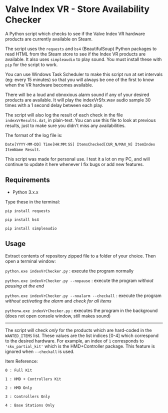 # Valve Index VR - Store Availability Checker
A Python script which checks to see if the Valve Index VR hardware products are currently available on Steam.

The script uses the `requests` and `bs4` (BeautifulSoup) Python packages to read HTML from the Steam store to see if the Index VR products are available. It also uses `simpleaudio` to play sound. You must install these with `pip` for the script to work.

You can use Windows Task Scheduler to make this script run at set intervals (eg: every 15 minutes) so that you will always be one of the first to know when the VR hardware becomes available.

There will be a loud and obnoxious alarm sound if any of your desired products are available. It will play the indexVrSfx.wav audio sample 30 times with a 1 second delay between each play.

The script will also log the result of each check in the file `indexVrResults.dat`, in plain-text. You can use this file to look at previous results, just to make sure you didn't miss any availabilities. 

The format of the log file is:

`Date[YYYY-MM-DD] Time[HH:MM:SS] ItemsChecked[CUR_N/MAX_N] ItemIndex ItemName Result`.

This script was made for personal use. I test it a lot on my PC, and will continue to update it here whenever I fix bugs or add new features.

## Requirements

- Python 3.x.x

Type these in the terminal:

`pip install requests`

`pip install bs4`

`pip install simpleaudio`

## Usage

Extract contents of repository zipped file to a folder of your choice. Then open a terminal window:

`python.exe indexVrChecker.py` : execute the program normally

`python.exe indexVrChecker.py --nopause` : execute the program *without pausing at the end*

`python.exe indexVrChecker.py --noalarm --checkall` : execute the program *without activating the alarm* and *check for all items*

`pythonw.exe indexVrChecker.py` : executes the program in the background (does not open console window, still makes sound)

---

The script will check *only* for the products which are hard-coded in the `WANTED_ITEMS` list. These values are the list indices [0-4] which correspond to the desired hardware. For example, an index of `1` corresponds to `'sku_partial_kit'` which is the HMD+Controller package. This feature is ignored when `--checkall` is used.

Item Reference:

`0 : Full Kit`

`1 : HMD + Controllers Kit`

`2 : HMD Only`

`3 : Controllers Only`

`4 : Base Stations Only`
